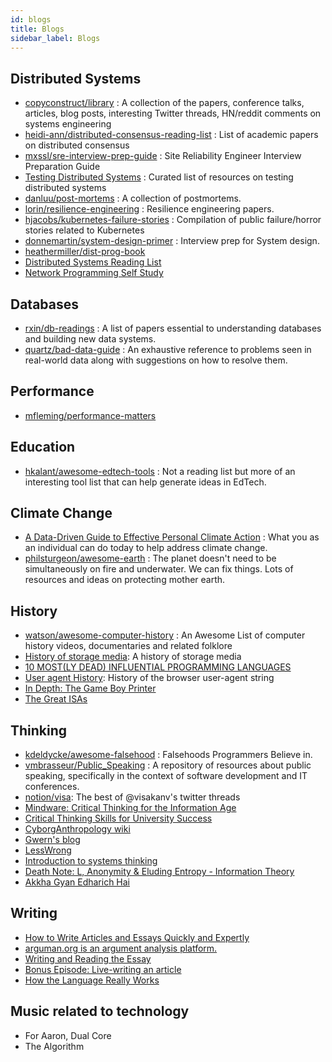 ```yaml
---
id: blogs
title: Blogs
sidebar_label: Blogs
---
```


## Distributed Systems

- [copyconstruct/library](https://github.com/copyconstruct/library) : A collection of the papers, conference talks, articles, blog posts, interesting Twitter threads, HN/reddit comments on systems engineering
- [heidi-ann/distributed-consensus-reading-list](https://github.com/heidi-ann/distributed-consensus-reading-list) : List of academic papers on distributed consensus
- [mxssl/sre-interview-prep-guide](https://github.com/mxssl/sre-interview-prep-guide) : Site Reliability Engineer Interview Preparation Guide
- [Testing Distributed Systems](https://asatarin.github.io/testing-distributed-systems/) : Curated list of resources on testing distributed systems
- [danluu/post-mortems](https://github.com/danluu/post-mortems) : A collection of postmortems.
- [lorin/resilience-engineering](https://github.com/lorin/resilience-engineering) : Resilience engineering papers.
- [hjacobs/kubernetes-failure-stories](https://github.com/hjacobs/kubernetes-failure-stories) : Compilation of public failure/horror stories related to Kubernetes
- [donnemartin/system-design-primer](https://github.com/donnemartin/system-design-primer) : Interview prep for System design.
- [heathermiller/dist-prog-book](https://github.com/heathermiller/dist-prog-book)
- [Distributed Systems Reading List](https://tgvashworth.com/2015/12/07/distributed-systems-reading-list.html)
- [Network Programming Self Study](https://siliconsprawl.com/2020/05/10/network-programming-self-study.html)

## Databases

- [rxin/db-readings](https://github.com/rxin/db-readings) : A list of papers essential to understanding databases and building new data systems.
- [quartz/bad-data-guide](https://github.com/Quartz/bad-data-guide) : An exhaustive reference to problems seen in real-world data along with suggestions on how to resolve them.

## Performance

- [mfleming/performance-matters](https://github.com/mfleming/performance-resources)

## Education

- [hkalant/awesome-edtech-tools](https://github.com/hkalant/awesome-edtech-tools) : Not a reading list but more of an interesting tool list that can help generate ideas in EdTech.

## Climate Change

- [A Data-Driven Guide to Effective Personal Climate Action](https://erikareinhardt.com/personal-climate-action) : What you as an individual can do today to help address climate change.
- [philsturgeon/awesome-earth](https://github.com/philsturgeon/awesome-earth) : The planet doesn't need to be simultaneously on fire and underwater. We can fix things. Lots of resources and ideas on protecting mother earth.

## History

- [watson/awesome-computer-history](https://github.com/watson/awesome-computer-history) : An Awesome List of computer history videos, documentaries and related folklore
- [History of storage media](https://codewords.recurse.com/issues/seven/a-history-of-storage-media): A history of storage media
- [10 MOST(LY DEAD) INFLUENTIAL PROGRAMMING LANGUAGES](https://www.hillelwayne.com/post/influential-dead-languages)
- [User agent History](https://webaim.org/blog/user-agent-string-history/?utm_source=hackernewsletter&utm_medium=email&utm_term=fav): History of the browser user-agent string
- [In Depth: The Game Boy Printer](https://shonumi.github.io/articles/art2.html)
- [The Great ISAs](https://www.cs.cornell.edu/courses/cs7491/2020sp/)

## Thinking

- [kdeldycke/awesome-falsehood](https://github.com/kdeldycke/awesome-falsehood) : Falsehoods Programmers Believe in.
- [vmbrasseur/Public_Speaking](https://github.com/vmbrasseur/Public_Speaking) : A repository of resources about public speaking, specifically in the context of software development and IT conferences.
- [notion/visa](https://www.notion.so/the-best-of-visakanv-s-twitter-threads-1a6ed25cf06e49e388a303903d597b73): The best of @visakanv's twitter threads
- [Mindware: Critical Thinking for the Information Age](https://www.coursera.org/learn/mindware)
- [Critical Thinking Skills for University Success](https://www.coursera.org/learn/critical-thinking-skills)
- [CyborgAnthropology wiki](http://cyborganthropology.com/Main_Page)
- [Gwern's blog](https://www.gwern.net/)
- [LessWrong](https://www.lesswrong.com/)
- [Introduction to systems thinking](https://thesystemsthinker.com/introduction-to-systems-thinking/)
- [Death Note: L, Anonymity & Eluding Entropy - Information Theory](https://www.gwern.net/Death-Note-Anonymity)
- [Akkha Gyan Edharich Hai](https://en.wikipedia.org/wiki/List_of_eponymous_laws)

## Writing

- [How to Write Articles and Essays Quickly and Expertly](https://www.downes.ca/cgi-bin/page.cgi?post=38526)
- [arguman.org is an argument analysis platform.](https://en.arguman.org/)
- [Writing and Reading the Essay](https://ocw.mit.edu/courses/comparative-media-studies-writing/21w-735-writing-and-reading-the-essay-fall-2005/index.htm)
- [Bonus Episode: Live-writing an article](https://www.youtube.com/watch?v=VNh13i1bHe0)
- [How the Language Really Works](http://criticalreading.com/)

## Music related to technology

- For Aaron, Dual Core
- The Algorithm
